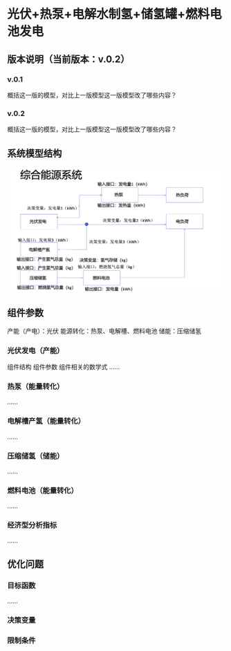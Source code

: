 # 光伏+热泵+电解水制氢+储氢罐+燃料电池发电 

## 版本说明（当前版本：v.0.2）
### v.0.1
概括这一版的模型，对比上一版模型这一版模型改了哪些内容？

### v.0.2
概括这一版的模型，对比上一版模型这一版模型改了哪些内容？

## 系统模型结构
![img](assets/系统结构.png)

## 组件参数
产能（产电）：光伏
能源转化：热泵、电解槽、燃料电池
储能：压缩储氢

### 光伏发电（产能）
组件结构
组件参数
组件相关的数学式
......

### 热泵（能量转化）
......

### 电解槽产氢（能量转化）
......

### 压缩储氢（储能）
......

### 燃料电池（能量转化）
......

### 经济型分析指标
......

## 优化问题
### 目标函数
......

### 决策变量

### 限制条件